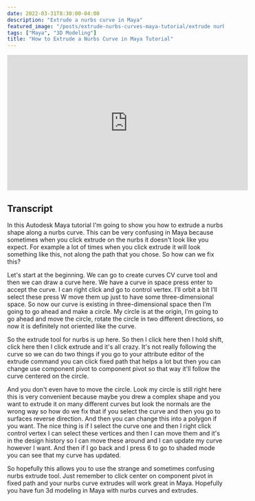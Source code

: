 ```yaml
---
date: 2022-03-31T8:30:00-04:00
description: "Extrude a nurbs curve in Maya"
featured_image: "/posts/extrude-nurbs-curves-maya-tutorial/extrude nurbs curves title .jpg"
tags: ["Maya", "3D Modeling"]
title: "How to Extrude a Nurbs Curve in Maya Tutorial"
---
```


<div class="iframe-16-9-container">
<iframe class="youTubeIframe" width="560" height="315" src="https://www.youtube.com/embed/j7bCUkwxRTw?rel=0" title="YouTube video player" frameborder="0" allow="accelerometer; autoplay; clipboard-write; encrypted-media; gyroscope; picture-in-picture; web-share" allowfullscreen></iframe>
</div>

## Transcript

In this Autodesk Maya tutorial I'm going to show you how to extrude a nurbs shape along a nurbs curve. This can be very confusing in Maya because sometimes when you click extrude on the nurbs it doesn't look like you expect. For example a lot of times when you click extrude it will look something like this, not along the path that you chose. So how can we fix this?

Let's start at the beginning. We can go to create curves CV curve tool and then we can draw a curve here. We have a curve in space press enter to accept the curve. I can right click and go to control vertex. I’ll orbit a bit I’ll select these press W move them up just to have some three-dimensional space. So now our curve is existing in three-dimensional space then I’m going to go ahead and make a circle. My circle is at the origin, I’m going to go ahead and move the circle, rotate the circle in two different directions, so now it is definitely not oriented like the curve.

So the extrude tool for nurbs is up here. So then I click here then I hold shift, click here then I click extrude and it's all crazy. It's not really following the curve so we can do two things if you go to your attribute editor of the extrude command you can click fixed path that helps a lot but then you can change use component pivot to component pivot so that way it'll follow the curve centered on the circle.

And you don't even have to move the circle. Look my circle is still right here this is very convenient because maybe you drew a complex shape and you want to extrude it on many different curves but look the normals are the wrong way so how do we fix that if you select the curve and then you go to surfaces reverse direction. And then you can change this into a polygon if you want. The nice thing is if I select the curve one and then I right click control vertex I can select these vertices and then I can move them and it's in the design history so I can move these around and I can update my curve however I want. And then if I go back and I press 6 to go to shaded mode you can see that my curve has updated.

So hopefully this allows you to use the strange and sometimes confusing nurbs extrude tool. Just remember to click center on component pivot in fixed path and your nurbs curve extrudes will work great in Maya. Hopefully you have fun 3d modeling in Maya with nurbs curves and extrudes.
